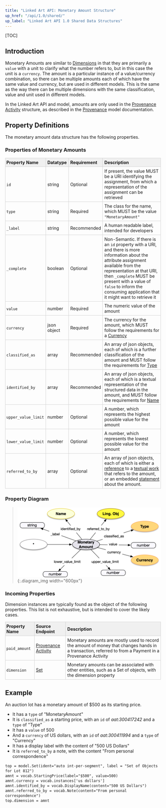 ```yaml
---
title: "Linked Art API: Monetary Amount Structure"
up_href: "/api/1.0/shared/"
up_label: "Linked Art API 1.0 Shared Data Structures"
---
```


<style>
th, td {
  padding: 5px 5px;
  text-align: left;
  border: 1px solid #D0D0D0; }
th { background: #F0F0F0; }
th:first-child, td:first-child { padding-left: 3px; }
th:last-child, td:last-child { padding-right: 3px; }
</style>

[TOC]

## Introduction

Monetary Amounts are similar to [Dimensions](../dimension/) in that they are primarily a `value` with a unit to clarify what the number refers to, but in this case the unit is a `currency`.  The amount is a particular instance of a value/currency combination, so there can be multiple amounts each of which have the same value and currency, but are used in different models.  This is the same as the way there can be multiple dimensions with the same classification, value and unit used in different models.

In the Linked Art API and model, amounts are only used in the [Provenance Activity](../../endpoint/provenance_activity/) structure, as described in the [Provenance](/model/provenance/) model documentation.

## Property Definitions

The monetary amount data structure has the following properties.

### Properties of Monetary Amounts

| Property Name     | Datatype      | Requirement | Description | 
|-------------------|---------------|-------------|-------------| 
| `id`              | string        | Optional    | If present, the value MUST be a URI identifying the assignment, from which a representation of the assignment can be retrieved | 
| `type`            | string        | Required    | The class for the name, which MUST be the value `"MonetaryAmount"` |
| `_label`          | string        | Recommended | A human readable label, intended for developers |
| `_complete`       | boolean       | Optional    | Non-Semantic. If there is an `id` property with a URI, and there is more information about the attribute assignment available from the representation at that URI, then `_complete` MUST be present with a value of `false` to inform the consuming application that it might want to retrieve it |
| `value`           | number        | Required    | The numeric value of the amount |
| `currency`        | json object   | Required    | The currency for the amount, which MUST follow the requirements for a [Currency](../type/) |
| `classified_as`   | array         | Recommended | An array of json objects, each of which is a further classification of the amount and MUST follow the requirements for [Type](../type/) |
| `identified_by`   | array         | Recommended | An array of json objects, each of which is a textual representation of the structured data in the amount, and MUST follow the requirements for [Name](../name/) |
| `upper_value_limit` | number      | Optional    | A number, which represents the highest possible value for the amount|
| `lower_value_limit` | number      | Optional    | A number, which represents the lowest possible value for the amount |
| `referred_to_by`  | array         | Optional    | An array of json objects, each of which is either a [reference](../reference/) to a [textual work](../../endpoint/textual_work/) that refers to the amount, or an embedded [statement](../statement/) about the amount. |

### Property Diagram

> ![diagram](monetary_amount_properties.png){:.diagram_img width="600px"}

### Incoming Properties

Dimension instances are typically found as the object of the following properties.  This list is not exhaustive, but is intended to cover the likely cases.

| Property Name   | Source Endpoint   | Description |
|-----------------|-------------------|-------------|
| `paid_amount`   | [Provenance Activity](../../endpoint/provenance_activity/) | Monetary amounts are mostly used to record the amount of money that changes hands in a transaction, referred to from a Payment in a Provenance Activity | 
| `dimension`     | [Set](../../endpoint/set/)      | Monetary amounts can be associated with other entities, such as a Set of objects, with the dimension property  |


## Example

An auction lot has a monetary amount of $500 as its starting price.

* It has a `type` of "MonetaryAmount"
* It is `classified_as` a starting price, with an `id` of _aat:300417242_ and a `type` of "Type"
* It has a `value` of 500
* And a `currency` of US dollars, with an `id` of _aat:300411994_ and a `type` of "Currency"
* It has a display label with the content of "500 US Dollars"
* It is `referred_to_by` a note, with the content "From personal correspondence"

```crom
top = model.Set(ident="auto int-per-segment", label = "Set of Objects for Lot 812")
amnt = vocab.StartingPrice(label="$500", value=500)
amnt.currency = vocab.instances['us dollars']
amnt.identified_by = vocab.DisplayName(content="500 US Dollars")
amnt.referred_to_by = vocab.Note(content="From personal correspondence")
top.dimension = amnt
```
